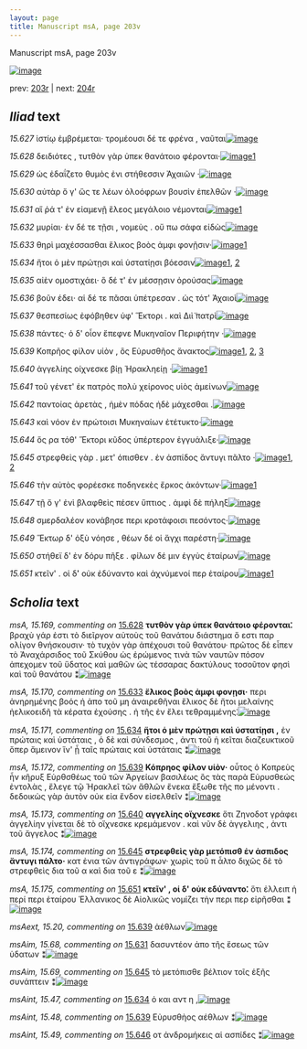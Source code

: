 ```yaml
---
layout: page
title: Manuscript msA, page 203v
---
```


Manuscript msA, page 203v

[![image](http://www.homermultitext.org/iipsrv?OBJ=IIP,1.0&FIF=/project/homer/pyramidal/deepzoom/hmt/vaimg/2017a/VA203VN_0705.tif&WID=100&CVT=JPEG)](http://www.homermultitext.org/ict2/?urn=urn:cite2:hmt:vaimg.2017a:VA203VN_0705)

prev:  [203r](../203r/) | next:  [204r](../204r/)

## *Iliad* text

*15.627* <a id="15.627"/> ἱστίῳ ἐμβρέμεται· τρομέουσι δέ τε φρένα , ναῦται[![image](http://www.homermultitext.org/iipsrv?OBJ=IIP,1.0&FIF=/project/homer/pyramidal/deepzoom/hmt/vaimg/2017a/VA203VN_0705.tif&RGN=0.493,0.2156,0.425,0.0293&WID=1000&CVT=JPEG)](http://www.homermultitext.org/ict2/?urn=urn:cite2:hmt:vaimg.2017a:VA203VN_0705@0.493,0.2156,0.425,0.0293)

*15.628* <a id="15.628"/> δειδιότες , τυτθὸν γὰρ ὑπεκ θανάτοιο φέρονται·[![image](http://www.homermultitext.org/iipsrv?OBJ=IIP,1.0&FIF=/project/homer/pyramidal/deepzoom/hmt/vaimg/2017a/VA203VN_0705.tif&RGN=0.49,0.2344,0.414,0.0293&WID=1000&CVT=JPEG)](http://www.homermultitext.org/ict2/?urn=urn:cite2:hmt:vaimg.2017a:VA203VN_0705@0.49,0.2344,0.414,0.0293)[1](#msA_15.169)

*15.629* <a id="15.629"/> ὡς ἐδαΐζετο θυμὸς ἐνι στήθεσσιν Ἀχαιῶν ·[![image](http://www.homermultitext.org/iipsrv?OBJ=IIP,1.0&FIF=/project/homer/pyramidal/deepzoom/hmt/vaimg/2017a/VA203VN_0705.tif&RGN=0.498,0.2524,0.39,0.0293&WID=1000&CVT=JPEG)](http://www.homermultitext.org/ict2/?urn=urn:cite2:hmt:vaimg.2017a:VA203VN_0705@0.498,0.2524,0.39,0.0293)

*15.630* <a id="15.630"/> αὐτὰρ ὅ γ' ὥς τε λέων ὀλοόφρων βουσὶν ἐπελθῶν ·[![image](http://www.homermultitext.org/iipsrv?OBJ=IIP,1.0&FIF=/project/homer/pyramidal/deepzoom/hmt/vaimg/2017a/VA203VN_0705.tif&RGN=0.498,0.272,0.412,0.0293&WID=1000&CVT=JPEG)](http://www.homermultitext.org/ict2/?urn=urn:cite2:hmt:vaimg.2017a:VA203VN_0705@0.498,0.272,0.412,0.0293)

*15.631* <a id="15.631"/> αἵ ῥά τ' ἐν εἱαμενῇ ἕλεος μεγάλοιο νέμονται[![image](http://www.homermultitext.org/iipsrv?OBJ=IIP,1.0&FIF=/project/homer/pyramidal/deepzoom/hmt/vaimg/2017a/VA203VN_0705.tif&RGN=0.494,0.2908,0.412,0.0293&WID=1000&CVT=JPEG)](http://www.homermultitext.org/ict2/?urn=urn:cite2:hmt:vaimg.2017a:VA203VN_0705@0.494,0.2908,0.412,0.0293)[1](#msAim_15.68)

*15.632* <a id="15.632"/> μυρίαι· ἐν δέ τε τῇσι , νομεὺς . οὔ πω σάφα εἰδὼς[![image](http://www.homermultitext.org/iipsrv?OBJ=IIP,1.0&FIF=/project/homer/pyramidal/deepzoom/hmt/vaimg/2017a/VA203VN_0705.tif&RGN=0.5,0.308,0.42,0.0331&WID=1000&CVT=JPEG)](http://www.homermultitext.org/ict2/?urn=urn:cite2:hmt:vaimg.2017a:VA203VN_0705@0.5,0.308,0.42,0.0331)

*15.633* <a id="15.633"/> θηρὶ μαχέσσασθαι ἕλικος βοὸς ἀμφι φονῇσιν·[![image](http://www.homermultitext.org/iipsrv?OBJ=IIP,1.0&FIF=/project/homer/pyramidal/deepzoom/hmt/vaimg/2017a/VA203VN_0705.tif&RGN=0.498,0.3261,0.405,0.0353&WID=1000&CVT=JPEG)](http://www.homermultitext.org/ict2/?urn=urn:cite2:hmt:vaimg.2017a:VA203VN_0705@0.498,0.3261,0.405,0.0353)[1](#msA_15.170)

*15.634* <a id="15.634"/> ἤτοι ὁ μὲν πρώτῃσι καὶ ὑστατίῃσι βόεσσιν[![image](http://www.homermultitext.org/iipsrv?OBJ=IIP,1.0&FIF=/project/homer/pyramidal/deepzoom/hmt/vaimg/2017a/VA203VN_0705.tif&RGN=0.498,0.3464,0.397,0.0353&WID=1000&CVT=JPEG)](http://www.homermultitext.org/ict2/?urn=urn:cite2:hmt:vaimg.2017a:VA203VN_0705@0.498,0.3464,0.397,0.0353)[1](#msA_15.171), [2](#msAint_15.47)

*15.635* <a id="15.635"/> αἰὲν ομοστιχάει· ὃ δέ τ' ἐν μέσσῃσιν ὀρούσας[![image](http://www.homermultitext.org/iipsrv?OBJ=IIP,1.0&FIF=/project/homer/pyramidal/deepzoom/hmt/vaimg/2017a/VA203VN_0705.tif&RGN=0.495,0.3651,0.406,0.0331&WID=1000&CVT=JPEG)](http://www.homermultitext.org/ict2/?urn=urn:cite2:hmt:vaimg.2017a:VA203VN_0705@0.495,0.3651,0.406,0.0331)

*15.636* <a id="15.636"/> βοῦν έδει· αἱ δέ τε πᾶσαι ὑπέτρεσαν . ὡς τότ' Ἀχαιοὶ[![image](http://www.homermultitext.org/iipsrv?OBJ=IIP,1.0&FIF=/project/homer/pyramidal/deepzoom/hmt/vaimg/2017a/VA203VN_0705.tif&RGN=0.5,0.3839,0.419,0.0331&WID=1000&CVT=JPEG)](http://www.homermultitext.org/ict2/?urn=urn:cite2:hmt:vaimg.2017a:VA203VN_0705@0.5,0.3839,0.419,0.0331)

*15.637* <a id="15.637"/> θεσπεσίως ἐφόβηθεν ὑφ' Ἕκτορι . καὶ Διὶ̈ πατρὶ[![image](http://www.homermultitext.org/iipsrv?OBJ=IIP,1.0&FIF=/project/homer/pyramidal/deepzoom/hmt/vaimg/2017a/VA203VN_0705.tif&RGN=0.496,0.402,0.415,0.0331&WID=1000&CVT=JPEG)](http://www.homermultitext.org/ict2/?urn=urn:cite2:hmt:vaimg.2017a:VA203VN_0705@0.496,0.402,0.415,0.0331)

*15.638* <a id="15.638"/> πάντες· ὁ δ' οἶον ἔπεφνε Μυκηναῖον Περιφήτην ·[![image](http://www.homermultitext.org/iipsrv?OBJ=IIP,1.0&FIF=/project/homer/pyramidal/deepzoom/hmt/vaimg/2017a/VA203VN_0705.tif&RGN=0.496,0.4207,0.415,0.0331&WID=1000&CVT=JPEG)](http://www.homermultitext.org/ict2/?urn=urn:cite2:hmt:vaimg.2017a:VA203VN_0705@0.496,0.4207,0.415,0.0331)

*15.639* <a id="15.639"/> Κοπρῆος φίλον υἱὸν , ὃς Εὐρυσθῆος ἄνακτος[![image](http://www.homermultitext.org/iipsrv?OBJ=IIP,1.0&FIF=/project/homer/pyramidal/deepzoom/hmt/vaimg/2017a/VA203VN_0705.tif&RGN=0.497,0.441,0.415,0.0331&WID=1000&CVT=JPEG)](http://www.homermultitext.org/ict2/?urn=urn:cite2:hmt:vaimg.2017a:VA203VN_0705@0.497,0.441,0.415,0.0331)[1](#msA_15.172), [2](#msAext_15.20), [3](#msAint_15.48)

*15.640* <a id="15.640"/> ἀγγελίης οίχνεσκε βίῃ Ἡρακληείῃ ·[![image](http://www.homermultitext.org/iipsrv?OBJ=IIP,1.0&FIF=/project/homer/pyramidal/deepzoom/hmt/vaimg/2017a/VA203VN_0705.tif&RGN=0.496,0.4606,0.359,0.0308&WID=1000&CVT=JPEG)](http://www.homermultitext.org/ict2/?urn=urn:cite2:hmt:vaimg.2017a:VA203VN_0705@0.496,0.4606,0.359,0.0308)[1](#msA_15.173)

*15.641* <a id="15.641"/> τοῦ γένετ' ἐκ πατρὸς πολὺ χείρονος υἱὸς ἀμείνων[![image](http://www.homermultitext.org/iipsrv?OBJ=IIP,1.0&FIF=/project/homer/pyramidal/deepzoom/hmt/vaimg/2017a/VA203VN_0705.tif&RGN=0.498,0.4748,0.417,0.0361&WID=1000&CVT=JPEG)](http://www.homermultitext.org/ict2/?urn=urn:cite2:hmt:vaimg.2017a:VA203VN_0705@0.498,0.4748,0.417,0.0361)

*15.642* <a id="15.642"/> παντοίας ἀρετὰς , ἠμὲν πόδας ἠδὲ μάχεσθαι .[![image](http://www.homermultitext.org/iipsrv?OBJ=IIP,1.0&FIF=/project/homer/pyramidal/deepzoom/hmt/vaimg/2017a/VA203VN_0705.tif&RGN=0.499,0.4951,0.406,0.0308&WID=1000&CVT=JPEG)](http://www.homermultitext.org/ict2/?urn=urn:cite2:hmt:vaimg.2017a:VA203VN_0705@0.499,0.4951,0.406,0.0308)

*15.643* <a id="15.643"/> καὶ νόον ἐν πρώτοισι Μυκηναίων ἐτέτυκτο·[![image](http://www.homermultitext.org/iipsrv?OBJ=IIP,1.0&FIF=/project/homer/pyramidal/deepzoom/hmt/vaimg/2017a/VA203VN_0705.tif&RGN=0.496,0.5139,0.406,0.0308&WID=1000&CVT=JPEG)](http://www.homermultitext.org/ict2/?urn=urn:cite2:hmt:vaimg.2017a:VA203VN_0705@0.496,0.5139,0.406,0.0308)

*15.644* <a id="15.644"/> ὅς ρα τόθ' Ἕκτορι κῦδος ὑπέρτερον ἐγγυάλιξε·[![image](http://www.homermultitext.org/iipsrv?OBJ=IIP,1.0&FIF=/project/homer/pyramidal/deepzoom/hmt/vaimg/2017a/VA203VN_0705.tif&RGN=0.497,0.5327,0.429,0.0346&WID=1000&CVT=JPEG)](http://www.homermultitext.org/ict2/?urn=urn:cite2:hmt:vaimg.2017a:VA203VN_0705@0.497,0.5327,0.429,0.0346)

*15.645* <a id="15.645"/> στρεφθεὶς γὰρ . μετ' όπισθεν . ἐν ἀσπίδος ἄντυγι πᾶλτο ·[![image](http://www.homermultitext.org/iipsrv?OBJ=IIP,1.0&FIF=/project/homer/pyramidal/deepzoom/hmt/vaimg/2017a/VA203VN_0705.tif&RGN=0.5,0.5507,0.438,0.0346&WID=1000&CVT=JPEG)](http://www.homermultitext.org/ict2/?urn=urn:cite2:hmt:vaimg.2017a:VA203VN_0705@0.5,0.5507,0.438,0.0346)[1](#msAim_15.69), [2](#msA_15.174)

*15.646* <a id="15.646"/> τὴν αὐτὸς φορέεσκε ποδηνεκὲς ἔρκος ἀκόντων·[![image](http://www.homermultitext.org/iipsrv?OBJ=IIP,1.0&FIF=/project/homer/pyramidal/deepzoom/hmt/vaimg/2017a/VA203VN_0705.tif&RGN=0.504,0.568,0.438,0.0346&WID=1000&CVT=JPEG)](http://www.homermultitext.org/ict2/?urn=urn:cite2:hmt:vaimg.2017a:VA203VN_0705@0.504,0.568,0.438,0.0346)[1](#msAint_15.49)

*15.647* <a id="15.647"/> τῇ ὅ γ' ἐνὶ βλαφθεὶς πέσεν ὕπτιος . ἀμφὶ δὲ πήληξ[![image](http://www.homermultitext.org/iipsrv?OBJ=IIP,1.0&FIF=/project/homer/pyramidal/deepzoom/hmt/vaimg/2017a/VA203VN_0705.tif&RGN=0.498,0.5898,0.442,0.0361&WID=1000&CVT=JPEG)](http://www.homermultitext.org/ict2/?urn=urn:cite2:hmt:vaimg.2017a:VA203VN_0705@0.498,0.5898,0.442,0.0361)

*15.648* <a id="15.648"/> σμερδαλέον κονάβησε περι κροτάφοισι πεσόντος·[![image](http://www.homermultitext.org/iipsrv?OBJ=IIP,1.0&FIF=/project/homer/pyramidal/deepzoom/hmt/vaimg/2017a/VA203VN_0705.tif&RGN=0.502,0.6093,0.43,0.0316&WID=1000&CVT=JPEG)](http://www.homermultitext.org/ict2/?urn=urn:cite2:hmt:vaimg.2017a:VA203VN_0705@0.502,0.6093,0.43,0.0316)

*15.649* <a id="15.649"/> Ἕκτωρ δ' ὀξὺ νόησε , θέων δέ οἱ ἄγχι παρέστη·[![image](http://www.homermultitext.org/iipsrv?OBJ=IIP,1.0&FIF=/project/homer/pyramidal/deepzoom/hmt/vaimg/2017a/VA203VN_0705.tif&RGN=0.501,0.6281,0.43,0.0353&WID=1000&CVT=JPEG)](http://www.homermultitext.org/ict2/?urn=urn:cite2:hmt:vaimg.2017a:VA203VN_0705@0.501,0.6281,0.43,0.0353)

*15.650* <a id="15.650"/> στήθεϊ δ' ἐν δόρυ πῆξε . φίλων δέ μιν ἐγγὺς ἑταίρων[![image](http://www.homermultitext.org/iipsrv?OBJ=IIP,1.0&FIF=/project/homer/pyramidal/deepzoom/hmt/vaimg/2017a/VA203VN_0705.tif&RGN=0.503,0.6454,0.422,0.0331&WID=1000&CVT=JPEG)](http://www.homermultitext.org/ict2/?urn=urn:cite2:hmt:vaimg.2017a:VA203VN_0705@0.503,0.6454,0.422,0.0331)

*15.651* <a id="15.651"/> κτεῖν' . οἱ δ̀' οὐκ ἐδύναντο καὶ ἀχνύμενοί περ ἑταίρου[![image](http://www.homermultitext.org/iipsrv?OBJ=IIP,1.0&FIF=/project/homer/pyramidal/deepzoom/hmt/vaimg/2017a/VA203VN_0705.tif&RGN=0.502,0.6642,0.441,0.0398&WID=1000&CVT=JPEG)](http://www.homermultitext.org/ict2/?urn=urn:cite2:hmt:vaimg.2017a:VA203VN_0705@0.502,0.6642,0.441,0.0398)[1](#msA_15.175)

## *Scholia* text

*msA, 15.169, commenting on* [15.628](#15.628)  <a id="msA_15.169"/> **τυτθὸν γὰρ ὑπεκ θανάτοιο φέρονται⁚** βραχὺ γάρ ἐστι τὸ διεῖργον αὐτοὺς τοῦ θανάτου διάστημα ὅ εστι παρ ολίγον θνήσκουσιν· τὸ τυχὸν γὰρ ἀπέχουσι τοῦ θανάτου· πρῶτος δὲ εἶπεν τὸ Ἀναχάρσιδος τοῦ Σκύθου ὡς ἐρώμενος τινὰ τῶν ναυτῶν πόσον ἀπεχομεν τοῦ ὕδατος καὶ μαθῶν ὡς τέσσαρας δακτύλους τοσοῦτον φησὶ καὶ τοῦ θανάτου ⁑[![image](http://www.homermultitext.org/iipsrv?OBJ=IIP,1.0&FIF=/project/homer/pyramidal/deepzoom/hmt/vaimg/2017a/VA203VN_0705.tif&RGN=0.245,0.1157,0.675,0.0503&WID=1000&CVT=JPEG)](http://www.homermultitext.org/ict2/?urn=urn:cite2:hmt:vaimg.2017a:VA203VN_0705@0.245,0.1157,0.675,0.0503)

*msA, 15.170, commenting on* [15.633](#15.633)  <a id="msA_15.170"/> **ἕλικος βοὸς ἀμφι φονῃσι·** περι ἀνηρημένης βοός ἠ ἀπο τοῦ μη άναιρεθῆναι ἕλικος δὲ ἤτοι μελαίνης ἠελικοειδῆ τὰ κέρατα ἐχούσης . ἠ τῆς ἐν ἔλει τεθραμμένης⁚[![image](http://www.homermultitext.org/iipsrv?OBJ=IIP,1.0&FIF=/project/homer/pyramidal/deepzoom/hmt/vaimg/2017a/VA203VN_0705.tif&RGN=0.249,0.1525,0.675,0.0383&WID=1000&CVT=JPEG)](http://www.homermultitext.org/ict2/?urn=urn:cite2:hmt:vaimg.2017a:VA203VN_0705@0.249,0.1525,0.675,0.0383)

*msA, 15.171, commenting on* [15.634](#15.634)  <a id="msA_15.171"/> **ἥτοι ὁ μὲν πρώτῃσι καὶ ὑστατίῃσι ,** ἐν πρώταις καὶ ὑστάταις , ὁ δὲ καὶ σύνδεσμος , ἀντι τοῦ ἠ κεῖται διαζευκτικοῦ ὅπερ ἄμεινον ἵν' ᾖ ταῖς πρώταις καὶ ὑστάταις ⁑[![image](http://www.homermultitext.org/iipsrv?OBJ=IIP,1.0&FIF=/project/homer/pyramidal/deepzoom/hmt/vaimg/2017a/VA203VN_0705.tif&RGN=0.247,0.1653,0.675,0.0526&WID=1000&CVT=JPEG)](http://www.homermultitext.org/ict2/?urn=urn:cite2:hmt:vaimg.2017a:VA203VN_0705@0.247,0.1653,0.675,0.0526)

*msA, 15.172, commenting on* [15.639](#15.639)  <a id="msA_15.172"/> **Κόπρηος φίλον υἱὸν·** οὗτος ὁ Κοπρεὺς ἦν κῆρυξ Eὐρθσθέως τοῦ τῶν Ἀργείων βασιλέως ὃς τὰς παρὰ Εὐρυσθεώς ἐντολὰς , ἔλεγε τῷ Ἡρακλεῖ τῶν ἄθλῶν ἕνεκα ἔξωθε τῆς πο μένοντι . δεδοικὼς γὰρ ἀυτὸν οὐκ εἰα ἔνδον εἰσελθεῖν ⁑[![image](http://www.homermultitext.org/iipsrv?OBJ=IIP,1.0&FIF=/project/homer/pyramidal/deepzoom/hmt/vaimg/2017a/VA203VN_0705.tif&RGN=0.244,0.411,0.215,0.1052&WID=1000&CVT=JPEG)](http://www.homermultitext.org/ict2/?urn=urn:cite2:hmt:vaimg.2017a:VA203VN_0705@0.244,0.411,0.215,0.1052)

*msA, 15.173, commenting on* [15.640](#15.640)  <a id="msA_15.173"/> **αγγελίης οἴχνεσκε** ὅτι Ζηνοδοτ γράφει ἀγγελίην γίνεται δὲ τὸ οἴχνεσκε κρεμάμενον . καὶ νῦν δὲ ἀγγελιης , ἀντι τοῦ ἄγγελος ⁑[![image](http://www.homermultitext.org/iipsrv?OBJ=IIP,1.0&FIF=/project/homer/pyramidal/deepzoom/hmt/vaimg/2017a/VA203VN_0705.tif&RGN=0.218,0.5041,0.239,0.0594&WID=1000&CVT=JPEG)](http://www.homermultitext.org/ict2/?urn=urn:cite2:hmt:vaimg.2017a:VA203VN_0705@0.218,0.5041,0.239,0.0594)

*msA, 15.174, commenting on* [15.645](#15.645)  <a id="msA_15.174"/> **στρεφθεὶς γὰρ μετόπισθ ἐν ἀσπιδος ἄντυγι πάλτο·** κατ ἐνια τῶν ἀντιγράφων· χωρὶς τοῦ π ἆλτο διχῶς δὲ τὸ στρεφθεὶς δια τοῦ α καὶ δια τοῦ ε ⁑[![image](http://www.homermultitext.org/iipsrv?OBJ=IIP,1.0&FIF=/project/homer/pyramidal/deepzoom/hmt/vaimg/2017a/VA203VN_0705.tif&RGN=0.24,0.5515,0.206,0.0759&WID=1000&CVT=JPEG)](http://www.homermultitext.org/ict2/?urn=urn:cite2:hmt:vaimg.2017a:VA203VN_0705@0.24,0.5515,0.206,0.0759)

*msA, 15.175, commenting on* [15.651](#15.651)  <a id="msA_15.175"/> **κτεῖν' , οἱ δ' οὐκ εδύναντο⁚** ὅτι ἐλλειπ ἡ περί περι ἑταίρου Ἑλλανικος δὲ Αἰολικῶς νομίζει τὴν περι περ εἰρῆσθαι ⁑[![image](http://www.homermultitext.org/iipsrv?OBJ=IIP,1.0&FIF=/project/homer/pyramidal/deepzoom/hmt/vaimg/2017a/VA203VN_0705.tif&RGN=0.259,0.6972,0.648,0.0556&WID=1000&CVT=JPEG)](http://www.homermultitext.org/ict2/?urn=urn:cite2:hmt:vaimg.2017a:VA203VN_0705@0.259,0.6972,0.648,0.0556)

*msAext, 15.20, commenting on* [15.639](#15.639)  <a id="msAext_15.20"/> ἀέθλων[![image](http://www.homermultitext.org/iipsrv?OBJ=IIP,1.0&FIF=/project/homer/pyramidal/deepzoom/hmt/vaimg/2017a/VA203VN_0705.tif&RGN=0.126,0.4418,0.055,0.0301&WID=1000&CVT=JPEG)](http://www.homermultitext.org/ict2/?urn=urn:cite2:hmt:vaimg.2017a:VA203VN_0705@0.126,0.4418,0.055,0.0301)

*msAim, 15.68, commenting on* [15.631](#15.631)  <a id="msAim_15.68"/> δασυντέον ἀπο τῆς ἕσεως τῶν ὑδατων ⁑[![image](http://www.homermultitext.org/iipsrv?OBJ=IIP,1.0&FIF=/project/homer/pyramidal/deepzoom/hmt/vaimg/2017a/VA203VN_0705.tif&RGN=0.438,0.2975,0.07,0.0481&WID=1000&CVT=JPEG)](http://www.homermultitext.org/ict2/?urn=urn:cite2:hmt:vaimg.2017a:VA203VN_0705@0.438,0.2975,0.07,0.0481)

*msAim, 15.69, commenting on* [15.645](#15.645)  <a id="msAim_15.69"/> τὸ μετόπισθε βέλτιον τοῖς ἑξῆς συνάπτειν ⁑[![image](http://www.homermultitext.org/iipsrv?OBJ=IIP,1.0&FIF=/project/homer/pyramidal/deepzoom/hmt/vaimg/2017a/VA203VN_0705.tif&RGN=0.446,0.5597,0.055,0.0639&WID=1000&CVT=JPEG)](http://www.homermultitext.org/ict2/?urn=urn:cite2:hmt:vaimg.2017a:VA203VN_0705@0.446,0.5597,0.055,0.0639)

*msAint, 15.47, commenting on* [15.634](#15.634)  <a id="msAint_15.47"/> ὁ και αντ η ,[![image](http://www.homermultitext.org/iipsrv?OBJ=IIP,1.0&FIF=/project/homer/pyramidal/deepzoom/hmt/vaimg/2017a/VA203VN_0705.tif&RGN=0.888,0.3509,0.052,0.0188&WID=1000&CVT=JPEG)](http://www.homermultitext.org/ict2/?urn=urn:cite2:hmt:vaimg.2017a:VA203VN_0705@0.888,0.3509,0.052,0.0188)

*msAint, 15.48, commenting on* [15.639](#15.639)  <a id="msAint_15.48"/> Εὐρυσθὴος αέθλων ⁑[![image](http://www.homermultitext.org/iipsrv?OBJ=IIP,1.0&FIF=/project/homer/pyramidal/deepzoom/hmt/vaimg/2017a/VA203VN_0705.tif&RGN=0.907,0.438,0.038,0.0473&WID=1000&CVT=JPEG)](http://www.homermultitext.org/ict2/?urn=urn:cite2:hmt:vaimg.2017a:VA203VN_0705@0.907,0.438,0.038,0.0473)

*msAint, 15.49, commenting on* [15.646](#15.646)  <a id="msAint_15.49"/> οτ ἀνδρομήκεις αἱ ασπίδες ⁑[![image](http://www.homermultitext.org/iipsrv?OBJ=IIP,1.0&FIF=/project/homer/pyramidal/deepzoom/hmt/vaimg/2017a/VA203VN_0705.tif&RGN=0.911,0.5823,0.051,0.0616&WID=1000&CVT=JPEG)](http://www.homermultitext.org/ict2/?urn=urn:cite2:hmt:vaimg.2017a:VA203VN_0705@0.911,0.5823,0.051,0.0616)